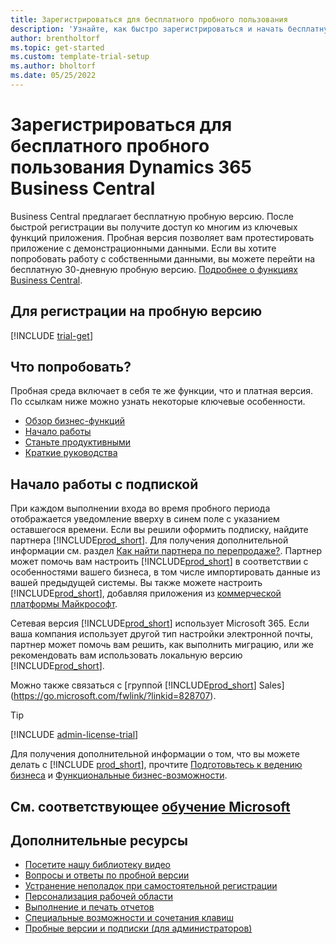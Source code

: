 ```yaml
---
title: Зарегистрироваться для бесплатного пробного пользования
description: 'Узнайте, как быстро зарегистрироваться и начать бесплатную пробную версию Dynamics 365 Business Central. Исследуйте приложение с помощью руководств и видео, и найти больше ресурсов для обучения.'
author: brentholtorf
ms.topic: get-started
ms.custom: template-trial-setup
ms.author: bholtorf
ms.date: 05/25/2022
---
```


# Зарегистрироваться для бесплатного пробного пользования Dynamics 365 Business Central

Business Central предлагает бесплатную пробную версию. После быстрой регистрации вы получите доступ ко многим из ключевых функций приложения. Пробная версия позволяет вам протестировать приложение с демонстрационными данными. Если вы хотите попробовать работу с собственными данными, вы можете перейти на бесплатную 30-дневную пробную версию. [Подробнее о функциях Business Central](across-business-functionality.md).  

## Для регистрации на пробную версию

[!INCLUDE [trial-get](includes/trial-get.md)]

## Что попробовать?

Пробная среда включает в себя те же функции, что и платная версия. По ссылкам ниже можно узнать некоторые ключевые особенности.

- [Обзор бизнес-функций](across-business-functionality.md)  
- [Начало работы](ui-get-ready-business.md#get-started)  
- [Станьте продуктивными](ui-work-product.md)  
- [Краткие руководства](quick-start-business-central.md)  

## Начало работы с подпиской

При каждом выполнении входа во время пробного периода отображается уведомление вверху в синем поле с указанием оставшегося времени. Если вы решили оформить подписку, найдите партнера [!INCLUDE[prod_short](includes/prod_short.md)]. Для получения дополнительной информации см. раздел [Как найти партнера по перепродаже?](/dynamics365/business-central/across-faq#how-do-i-find-a-reselling-partner). Партнер может помочь вам настроить [!INCLUDE[prod_short](includes/prod_short.md)] в соответствии с особенностями вашего бизнеса, в том числе импортировать данные из вашей предыдущей системы. Вы также можете настроить [!INCLUDE[prod_short](includes/prod_short.md)], добавляя приложения из [коммерческой платформы Майкрософт](https://go.microsoft.com/fwlink/?linkid=2081646).  

Сетевая версия [!INCLUDE[prod_short](includes/prod_short.md)] использует Microsoft 365. Если ваша компания использует другой тип настройки электронной почты, партнер может помочь вам решить, как выполнить миграцию, или же рекомендовать вам использовать локальную версию [!INCLUDE[prod_short](includes/prod_short.md)].  

Можно также связаться с [группой [!INCLUDE[prod_short](includes/prod_short.md)] Sales](https://go.microsoft.com/fwlink/?linkid=828707).  

> [!TIP]
> [!INCLUDE [admin-license-trial](includes/admin-license-trial.md)]

Для получения дополнительной информации о том, что вы можете делать с [!INCLUDE [prod_short](includes/prod_short.md)], прочтите [Подготовьтесь к ведению бизнеса](ui-get-ready-business.md) и [Функциональные бизнес-возможности](across-business-functionality.md).  

## См. соответствующее [обучение Microsoft](/training/modules/trial-dynamics-365-business-central/)

## Дополнительные ресурсы

- [Посетите нашу библиотеку видео](across-videos.md)  
- [Вопросы и ответы по пробной версии](trial-faq.md)  
- [Устранение неполадок при самостоятельной регистрации](ui-troubleshoot-self-signup.md)  
- [Персонализация рабочей области](ui-personalization-user.md)  
- [Выполнение и печать отчетов](ui-work-report.md)  
- [Специальные возможности и сочетания клавиш](ui-accessibility.md)  
- [Пробные версии и подписки (для администраторов)](/dynamics365/business-central/dev-itpro/administration/trials-subscriptions)  
